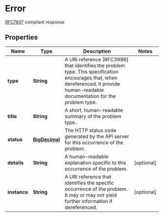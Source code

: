 

# Error

[RFC7807](https://tools.ietf.org/html/rfc7807) compliant response 
## Properties

Name | Type | Description | Notes
------------ | ------------- | ------------- | -------------
**type** | **String** | A URI reference [RFC3986] that identifies the problem type. This specification encourages that, when dereferenced, it provide human-readable documentation for the problem type.  | 
**title** | **String** | A short, human-readable summary of the problem  type. | 
**status** | [**BigDecimal**](BigDecimal.md) | The HTTP status code generated by the API server for this occurrence of the problem. | 
**details** | **String** | A human-readable explanation specific to this occurrence of the problem. |  [optional]
**instance** | **String** | A URI reference that identifies the specific occurrence of the problem. It may or may not yield further information if dereferenced.  |  [optional]



